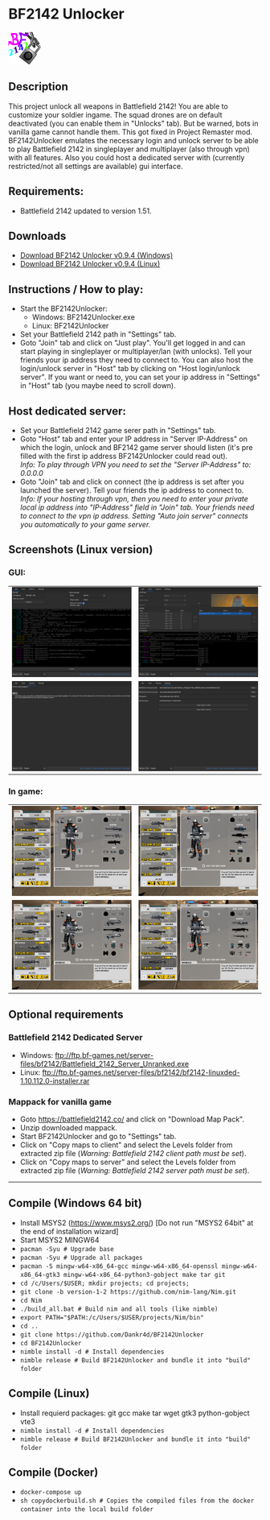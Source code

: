 # BF2142 Unlocker
![Logo](bf2142unlocker.png)

## Description
This project unlock all weapons in Battlefield 2142! You are able to customize your soldier ingame. The squad drones are on default deactivated (you can enable them in "Unlocks" tab). But be warned, bots in vanilla game cannot handle them. This got fixed in Project Remaster mod.<br />
BF2142Unlocker emulates the necessary login and unlock server to be able to play Battlefield 2142 in singleplayer and multiplayer (also through vpn) with all features. Also you could host a dedicated server with (currently restricted/not all settings are available) gui interface.<br />

## Requirements:
- Battlefield 2142 updated to version 1.51.

## Downloads
- [Download BF2142 Unlocker v0.9.4 (Windows)](https://github.com/Dankr4d/BF2142Unlocker/releases/download/v0.9.4/BF2142Unlocker_v0.9.4_win.zip)
- [Download BF2142 Unlocker v0.9.4 (Linux)](https://github.com/Dankr4d/BF2142Unlocker/releases/download/v0.9.4/BF2142Unlocker_v0.9.4_linux.zip)

## Instructions / How to play:
- Start the BF2142Unlocker:
  - Windows: BF2142Unlocker.exe
  - Linux: BF2142Unlocker
- Set your Battlefield 2142 path in "Settings" tab.
- Goto "Join" tab and click on "Just play". You'll get logged in and can start playing in singleplayer or multiplayer/lan (with unlocks). Tell your friends your ip address they need to connect to. You can also host the login/unlock server in "Host" tab by clicking on "Host login/unlock server". If you want or need to, you can set your ip address in "Settings" in "Host" tab (you maybe need to scroll down).

## Host dedicated server:
- Set your Battlefield 2142 game serer path in "Settings" tab.
- Goto "Host" tab and enter your IP address in "Server IP-Address" on which the login, unlock and BF2142 game server should listen (it's pre filled with the first ip address BF2142Unlocker could read out).<br />
  *Info: To play through VPN you need to set the "Server IP-Address" to: 0.0.0.0*
- Goto "Join" tab and click on connect (the ip address is set after you launched the server). Tell your friends the ip address to connect to.<br />
  *Info: If your hosting through vpn, then you need to enter your private local ip address into "IP-Address" field in "Join" tab. Your friends need to connect to the vpn ip address. Setting "Auto join server" connects you automatically to your game server.*


## Screenshots (Linux version)
### GUI:
|   |   |
| - | - |
| ![Host menu](screenshots/gui_join.png) | ![Settings menu](screenshots/gui_host.png) |
| ![Join menu](screenshots/gui_unlocks.png) | ![Join menu just play](screenshots/gui_settings.png) |
### In game:
|   |   |
| - | - |
| ![Ingame Recon](screenshots/ingame_recon.png) | ![Ingame Assault](screenshots/ingame_assault.png) |
| ![Ingame Engineer](screenshots/ingame_engineer.png) | ![Ingame Support](screenshots/ingame_support.png) |

## Optional requirements
### Battlefield 2142 Dedicated Server
- Windows: ftp://ftp.bf-games.net/server-files/bf2142/Battlefield_2142_Server_Unranked.exe
- Linux: ftp://ftp.bf-games.net/server-files/bf2142/bf2142-linuxded-1.10.112.0-installer.rar
### Mappack for vanilla game
- Goto https://battlefield2142.co/ and click on "Download Map Pack".
- Unzip downloaded mappack.
- Start BF2142Unlocker and go to "Settings" tab.
- Click on "Copy maps to client" and select the Levels folder from extracted zip file (*Warning: Battlefield 2142 client path must be set*).
- Click on "Copy maps to server" and select the Levels folder from extracted zip file (*Warning: Battlefield 2142 server path must be set*).

---

## Compile (Windows 64 bit)
- Install MSYS2 (https://www.msys2.org/) [Do not run "MSYS2 64bit" at the end of installation wizard]
- Start MSYS2 MINGW64
- `pacman -Syu # Upgrade base`
- `pacman -Syu # Upgrade all packages`
- `pacman -S mingw-w64-x86_64-gcc mingw-w64-x86_64-openssl mingw-w64-x86_64-gtk3 mingw-w64-x86_64-python3-gobject make tar git`
- `cd /c/Users/$USER; mkdir projects; cd projects;`
- `git clone -b version-1-2 https://github.com/nim-lang/Nim.git`
- `cd Nim`
- `./build_all.bat # Build nim and all tools (like nimble)`
- `export PATH="$PATH:/c/Users/$USER/projects/Nim/bin"`
- `cd ..`
- `git clone https://github.com/Dankr4d/BF2142Unlocker`
- `cd BF2142Unlocker`
- `nimble install -d # Install dependencies`
- `nimble release # Build BF2142Unlocker and bundle it into "build" folder`

## Compile (Linux)
- Install requierd packages: git gcc make tar wget gtk3 python-gobject vte3
- `nimble install -d # Install dependencies`
- `nimble release # Build BF2142Unlocker and bundle it into "build" folder`

## Compile (Docker)
- `docker-compose up`
- `sh copydockerbuild.sh # Copies the compiled files from the docker container into the local build folder`

